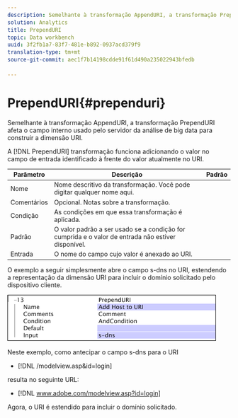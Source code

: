 ```yaml
---
description: Semelhante à transformação AppendURI, a transformação PrependURI afeta o campo interno usado pelo servidor da análise de big data para construir a dimensão URI.
solution: Analytics
title: PrependURI
topic: Data workbench
uuid: 3f2fb1a7-83f7-481e-b892-0937acd379f9
translation-type: tm+mt
source-git-commit: aec1f7b14198cdde91f61d490a235022943bfedb

---
```



# PrependURI{#prependuri}

Semelhante à transformação AppendURI, a transformação PrependURI afeta o campo interno usado pelo servidor da análise de big data para construir a dimensão URI.

A [!DNL PrependURI] transformação funciona adicionando o valor no campo de entrada identificado à frente do valor atualmente no URI.

| Parâmetro | Descrição | Padrão |
|---|---|---|
| Nome | Nome descritivo da transformação. Você pode digitar qualquer nome aqui. |  |
| Comentários | Opcional. Notas sobre a transformação. |  |
| Condição | As condições em que essa transformação é aplicada. |  |
| Padrão | O valor padrão a ser usado se a condição for cumprida e o valor de entrada não estiver disponível. |  |
| Entrada | O nome do campo cujo valor é anexado ao URI. |  |

O exemplo a seguir simplesmente abre o campo s-dns no URI, estendendo a representação da dimensão URI para incluir o domínio solicitado pelo dispositivo cliente.

![](assets/cfg_TransformationType_PrependURI.png)

Neste exemplo, como antecipar o campo s-dns para o URI

* [!DNL /modelview.asp&id=login]

resulta no seguinte URL:

* [!DNL www.adobe.com/modelview.asp?id=login]

Agora, o URI é estendido para incluir o domínio solicitado.
